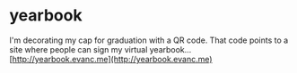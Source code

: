 yearbook
========

I'm decorating my cap for graduation with a QR code. 
That code points to a site where people can sign my virtual yearbook...
[http://yearbook.evanc.me](http://yearbook.evanc.me)
